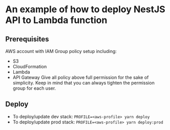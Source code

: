 # An example of how to deploy NestJS API to Lambda function

## Prerequisites

AWS account with IAM Group policy setup including:

- S3
- CloudFormation
- Lambda
- API Gateway
  Give all policy above full permission for the sake of simplicity. Keep in mind that you can always tighten the permission group for each user.

## Deploy

- To deploy/update dev stack: `PROFILE=<aws-profile> yarn deploy`
- To deploy/update prod stack: `PROFILE=<aws-profile> yarn deploy:prod`
